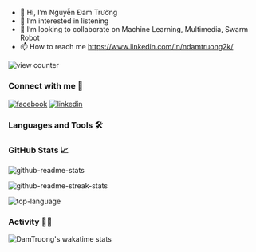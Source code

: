 - 👋 Hi, I’m Nguyễn Đam Trường
- 👀 I’m interested in listening
- 💞️ I’m looking to collaborate on Machine Learning, Multimedia, Swarm Robot
- 📫 How to reach me https://www.linkedin.com/in/ndamtruong2k/
  
![view counter](https://komarev.com/ghpvc/?username=hoangtran0410&label=Profile%20views&color=0e75b6&style=flat-square)

### Connect with me 👀
<!--<p align="left">
<a href="https://codepen.io/hoanghien0410" target="blank"><img align="center" src="https://cdn.jsdelivr.net/npm/simple-icons@3.0.1/icons/codepen.svg" alt="hoanghien0410" height="30" width="40" /></a>

<a href="https://linkedin.com/in/99-hoangtran" target="blank"><img align="center" src="https://cdn.jsdelivr.net/npm/simple-icons@3.0.1/icons/linkedin.svg" alt="hoang-tran-69731113a" height="30" width="40" /></a>

<a href="https://stackoverflow.com/users/11898496" target="blank"><img align="center" src="https://cdn.jsdelivr.net/npm/simple-icons@3.0.1/icons/stackoverflow.svg" alt="11898496" height="30" width="40" /></a>

<a href="https://fb.com/99.hoangtran" target="blank"><img align="center" src="https://cdn.jsdelivr.net/npm/simple-icons@3.0.1/icons/facebook.svg" alt="99.hoangtran" height="30" width="40" /></a>
</p>-->
<div>
<a href="https://www.facebook.com/OomNomm/" target="blank"><img align="center" src="https://img.shields.io/badge/Facebook-1877F2?style=for-the-badge&logo=facebook&logoColor=white" alt="facebook"/></a>
<a href="https://www.linkedin.com/in/ndamtruong2k/" target="blank"><img align="center" src="https://img.shields.io/badge/LinkedIn-0077B5?style=for-the-badge&logo=linkedin&logoColor=white" alt="linkedin"/></a>
</div>

### Languages and Tools 🛠

### GitHub Stats 📈

<!--<p align="center"> <a href="https://github.com/ryo-ma/github-profile-trophy"><img src="https://github-profile-trophy.vercel.app/?username=ndamtruong2k" alt="ndamtruong2k" /></a> </p>-->

![github-readme-stats](https://github-readme-stats.vercel.app/api?username=ndamtruong2k&show_icons=true&locale=en&theme=tokyonight)

![github-readme-streak-stats](https://github-readme-streak-stats.herokuapp.com/?user=ndamtruong2k&theme=tokyonight)

![top-language](https://github-readme-stats.vercel.app/api/top-langs?username=ndamtruong2k&count_private=true&show_icons=true&locale=en&layout=compact&theme=tokyonight)

### Activity 👩‍💻

![DamTruong's wakatime stats](https://github-readme-stats.vercel.app/api/wakatime?username=ndamtruong2k&theme=tokyonight)
<!---
ndamtruong2k/ndamtruong2k is a ✨ special ✨ repository because its `README.md` (this file) appears on your GitHub profile.
You can click the Preview link to take a look at your changes.
--->
